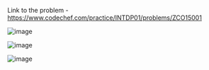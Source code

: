 Link to the problem - https://www.codechef.com/practice/INTDP01/problems/ZCO15001


![image](https://github.com/Haleshot/Competitive-Programming/assets/57552973/3a5e1296-f301-4d96-948c-3d6e6c6b894d)

![image](https://github.com/Haleshot/Competitive-Programming/assets/57552973/956e1f7d-48d0-4246-b067-3f6467b0b926)

![image](https://github.com/Haleshot/Competitive-Programming/assets/57552973/2a624c8e-bba0-432c-a0af-ee8f4998a0d5)
